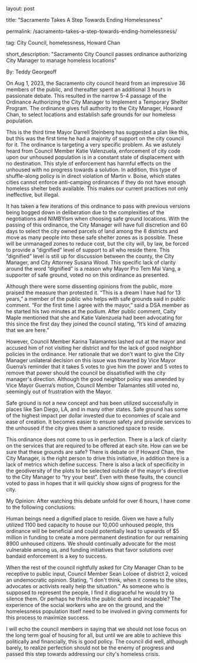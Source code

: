 layout: post

title: "Sacramento Takes A Step Towards Ending Homelessness"

permalink: /sacramento-takes-a-step-towards-ending-homelessness/

tag: City Council, homelessness, Howard Chan

short_description: "Sacramento City Council passes ordinance authorizing City Manager to manage homeless locations"

By: Teddy Georgeoff

On Aug 1, 2023, the Sacramento city council heard from an impressive 36 members of the public, and thereafter spent an additional 3 hours in passionate debate. This resulted in the narrow 5-4 passage of the Ordinance Authorizing the City Manager to Implement a Temporary Shelter Program. The ordinance gives full authority to the City Manager, Howard Chan, to select locations and establish safe grounds for our homeless population. 

This is the third time Mayor Darrell Steinberg has suggested a plan like this, but this was the first time he had a majority of support on the city council for it. The ordinance is targeting a very specific problem. As we astutely heard from Council Member Katie Valenzuela, enforcement of city code upon our unhoused population is in a constant state of displacement with no destination. This style of enforcement has harmful effects on the unhoused with no progress towards a solution. In addition, this type of shuffle-along policy is in direct violation of Martin v. Boise, which states cities cannot enforce anti-camping ordinances if they do not have enough homeless shelter beds available. This makes our current practices not only ineffective, but illegal.

It has taken a few iterations of this ordinance to pass with previous versions being bogged down in deliberation due to the complexities of the negotiations and NIMBYism when choosing safe ground locations. With the passing of this ordinance, the City Manager will have full discretion and 60 days to select the city owned parcels of land among the 8 districts and move as many people into these safe shelter zones as is possible. These will be unmanaged zones to reduce cost, but the city will, by law, be forced to provide a “dignified” level of support to all who reside there. This “dignified” level is still up for discussion between the county, the City Manager, and City Attorney Susana Wood. This specific lack of clarity around the word “dignified” is a reason why Mayor Pro Tem Mai Vang, a supporter of safe ground, voted no on this ordinance as presented.

Although there were some dissenting opinions from the public, more praised the measure than protested it. “This is a dream I have had for 13 years,” a member of the public who helps with safe grounds said in public comment. “For the first time I agree with the mayor,” said a DSA member as he started his two minutes at the podium. After public comment, Caity Maple mentioned that she and Katie Valenzuela had been advocating for this since the first day they joined the council stating, “It’s kind of amazing that we are here.”

However, Council Member Karina Talamantes lashed out at the mayor and accused him of not visiting her district and for the lack of good neighbor policies in the ordinance. Her rationale that we don't want to give the City Manager unilateral decision on this issue was thwarted by Vice Mayor Guerra’s reminder that it takes 5 votes to give him the power and 5 votes to remove that power should the council be dissatisfied with the city manager's direction. Although the good neighbor policy was amended by Vice Mayor Guerra’s motion, Council Member Talamantes still voted no, seemingly out of frustration with the Mayor.

Safe ground is not a new concept and has been utilized successfully in places like San Diego, LA, and in many other states. Safe ground has some of the highest impact per dollar invested due to economies of scale and ease of creation. It becomes easier to ensure safety and provide services to the unhoused if the city gives them a sanctioned space to reside. 

This ordinance does not come to us in perfection. There is a lack of clarity on the services that are required to be offered at each site. How can we be sure that these grounds are safe? There is debate on if Howard Chan, the City Manager, is the right person to drive this initiative, in addition there is a lack of metrics which define success. There is also a lack of specificity in the geodiversity of the plots to be selected outside of the mayor's directive to the City Manager to “try your best”. Even with these faults, the council voted to pass in hopes that it will quickly show signs of progress for the city.


My Opinion: 
After watching this debate unfold for over 6 hours, I have come to the following conclusions:

Human beings need a dignified place to reside. Given we have a fully utilized 1100 bed capacity to house our 10,000 unhoused people, this ordinance will be beneficial and could potentially lead to upwards of $5 million in funding to create a more permanent destination for our remaining 8900 unhoused citizens. We should continually advocate for the most vulnerable among us, and funding initiatives that favor solutions over bandaid enforcement is a key to success.

When the rest of the council rightfully asked for City Manager Chan to be receptive to public input, Council Member Sean Loloee of district 2, voiced an undemocratic opinion. Stating, “I don't think, when it comes to the sites, advocates or activists really help the situation.” As someone who is supposed to represent the people, I find it disgraceful he would try to silence them. Or perhaps he thinks the public dumb and incapable? The experience of the social workers who are on the ground, and the homelessness population itself need to be involved in giving comments for this process to maximize success. 

I will echo the council members in saying that we should not lose focus on the long term goal of housing for all, but until we are able to achieve this politically and financially, this is good policy. The council did well, although barely, to realize perfection should not be the enemy of progress and passed this step towards addressing our city's homeless crisis. 
